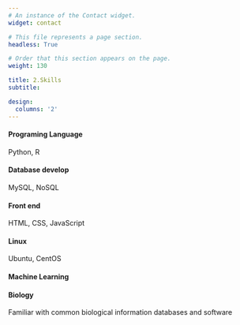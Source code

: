 ```yaml
---
# An instance of the Contact widget.
widget: contact

# This file represents a page section.
headless: True

# Order that this section appears on the page.
weight: 130

title: 2.Skills
subtitle: 

design:
  columns: '2'
---
```

#### Programing Language
Python, R
#### Database develop
MySQL, NoSQL
#### Front end 
HTML, CSS, JavaScript
#### Linux
Ubuntu, CentOS
#### Machine Learning
#### Biology
Familiar with common biological information databases and software
